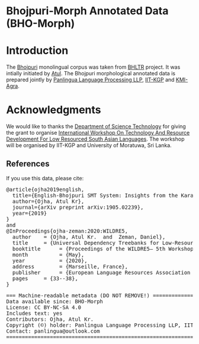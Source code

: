 # Bhojpuri-Morph Annotated Data (BHO-Morph)

# Introduction

The [Bhojpuri](https://en.wikipedia.org/wiki/Bhojpuri_language) monolingual corpus was taken from [BHLTR](https://github.com/shashwatup9k/bho-resources) project. It was intially initiated by [Atul](https://www.nuigalway.ie/science-engineering/staff-profiles/atulkumarojha/). The Bhojpuri morphological annotated data is prepared jointly by [Panlingua Language Processing LLP](http://panlingua.co.in/), [IIT-KGP](http://www.iitkgp.ac.in/) and [KMI-Agra](https://www.ctrans.in/departments/linguistics).


# Acknowledgments

We would like to thanks the [Department of Science Technology](https://dst.gov.in) for giving the grant to organise [International Workshop On Technology And Resource Development For Low Resourced South Asian Languages](https://dst.gov.in/sites/default/files/Announcement%20of%20results%20of%20Indo-SriLanka%20Joint%20bilateral%20Call-2019%20%281%29.pdf). The workshop will be organised by IIT-KGP and University of Moratuwa, Sri Lanka. 

## References
If you use this data, please cite:
<pre>
@article{ojha2019english,
  title={English-Bhojpuri SMT System: Insights from the Karaka Model},
  author={Ojha, Atul Kr},
  journal={arXiv preprint arXiv:1905.02239},
  year={2019}
}
and 
@InProceedings{ojha-zeman:2020:WILDRE5,
  author    = {Ojha, Atul Kr.  and  Zeman, Daniel},
  title     = {Universal Dependency Treebanks for Low-Resource Indian Languages: The Case of Bhojpuri},
  booktitle      = {Proceedings of the WILDRE5– 5th Workshop on Indian Language Data: Resources and Evaluation},
  month          = {May},
  year           = {2020},
  address        = {Marseille, France},
  publisher      = {European Language Resources Association (ELRA)},
  pages     = {33--38},
}
</pre>

<pre>
=== Machine-readable metadata (DO NOT REMOVE!) ================================
Data available since: BHO-Morph
License: CC BY-NC-SA 4.0
Includes text: yes
Contributors: Ojha, Atul Kr.
Copyright (©) holder: Panlingua Language Processing LLP, IIT-KGP, University of Moratuwa, Sri Lanka and KMI-Agra .
Contact: panlingua@outlook.com
===============================================================================
</pre>

